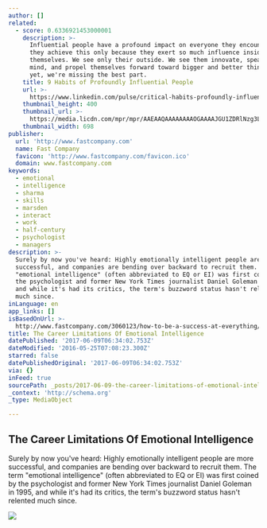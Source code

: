 ```yaml
---
author: []
related:
  - score: 0.6336921453000001
    description: >-
      Influential people have a profound impact on everyone they encounter. Yet,
      they achieve this only because they exert so much influence inside, on
      themselves. We see only their outside. We see them innovate, speak their
      mind, and propel themselves forward toward bigger and better things. And,
      yet, we're missing the best part.
    title: 9 Habits of Profoundly Influential People
    url: >-
      https://www.linkedin.com/pulse/critical-habits-profoundly-influential-people-dr-travis-bradberry
    thumbnail_height: 400
    thumbnail_url: >-
      https://media.licdn.com/mpr/mpr/AAEAAQAAAAAAAAOGAAAAJGU1ZDRlNzg3LTkxMzYtNGIzOC1iNjEwLTk0ZmI5MzFlYzljOQ.jpg
    thumbnail_width: 698
publisher:
  url: 'http://www.fastcompany.com'
  name: Fast Company
  favicon: 'http://www.fastcompany.com/favicon.ico'
  domain: www.fastcompany.com
keywords:
  - emotional
  - intelligence
  - sharma
  - skills
  - marsden
  - interact
  - work
  - half-century
  - psychologist
  - managers
description: >-
  Surely by now you've heard: Highly emotionally intelligent people are more
  successful, and companies are bending over backward to recruit them. The term
  "emotional intelligence" (often abbreviated to EQ or EI) was first coined by
  the psychologist and former New York Times journalist Daniel Goleman in 1995,
  and while it's had its critics, the term's buzzword status hasn't relented
  much since.
inLanguage: en
app_links: []
isBasedOnUrl: >-
  http://www.fastcompany.com/3060123/how-to-be-a-success-at-everything/the-career-limitations-of-emotional-intelligence?partner=rss#/web/sources/806307389
title: The Career Limitations Of Emotional Intelligence
datePublished: '2017-06-09T06:34:02.753Z'
dateModified: '2016-05-25T07:08:23.300Z'
starred: false
datePublishedOriginal: '2017-06-09T06:34:02.753Z'
via: {}
inFeed: true
sourcePath: _posts/2017-06-09-the-career-limitations-of-emotional-intelligence.md
_context: 'http://schema.org'
_type: MediaObject

---
```

<article style=""><h1>The Career Limitations Of Emotional Intelligence</h1><p>Surely by now you've heard: Highly emotionally intelligent people are more successful, and companies are bending over backward to recruit them. The term "emotional intelligence" (often abbreviated to EQ or EI) was first coined by the psychologist and former New York Times journalist Daniel Goleman in 1995, and while it's had its critics, the term's buzzword status hasn't relented much since.</p><img src="http://d.fastcompany.net/multisite_files/fastcompany/imagecache/620x350/poster/2016/05/3060123-poster-p-1-how-to-be-a-success-at-everythingthe-career-limitations-of-emotional-intelligence.jpg" /></article>